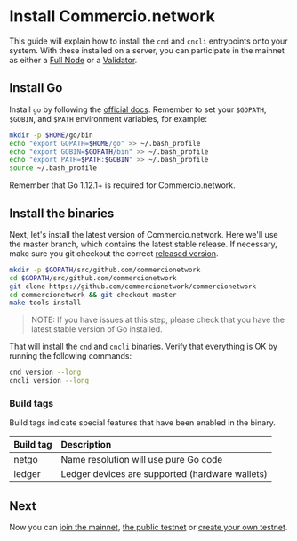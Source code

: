 # Install Commercio.network
This guide will explain how to install the `cnd` and `cncli` entrypoints onto your system. 
With these installed on a server, you can participate in the mainnet as either a [Full Node](./join-mainnet.md) or 
a [Validator](./validator-setup.md).

## Install Go
Install `go` by following the [official docs](https://golang.org/doc/install). Remember to set your `$GOPATH`, `$GOBIN`, 
and `$PATH` environment variables, for example:

```bash
mkdir -p $HOME/go/bin
echo "export GOPATH=$HOME/go" >> ~/.bash_profile
echo "export GOBIN=$GOPATH/bin" >> ~/.bash_profile
echo "export PATH=$PATH:$GOBIN" >> ~/.bash_profile
source ~/.bash_profile
```

Remember that Go 1.12.1+ is required for Commercio.network. 

## Install the binaries
Next, let's install the latest version of Commercio.network. 
Here we'll use the master branch, which contains the latest stable release. 
If necessary, make sure you git checkout the correct [released version](https://github.com/commercionetwork/commercionetwork/releases).

```bash
mkdir -p $GOPATH/src/github.com/commercionetwork
cd $GOPATH/src/github.com/commercionetwork
git clone https://github.com/commercionetwork/commercionetwork
cd commercionetwork && git checkout master
make tools install
```

> NOTE: If you have issues at this step, please check that you have the latest stable version of Go installed.

That will install the `cnd` and `cncli` binaries. Verify that everything is OK by running the following commands: 

```bash
cnd version --long
cncli version --long
```

### Build tags
Build tags indicate special features that have been enabled in the binary. 

| Build tag | Description |
| :-------- | :---------- |
| netgo | Name resolution will use pure Go code |
| ledger | Ledger devices are supported (hardware wallets) | 

## Next 
Now you can [join the mainnet](./join-mainnet.md), [the public testnet](./join-testnet.md) 
or [create your own testnet](./deploy-testnet.md).